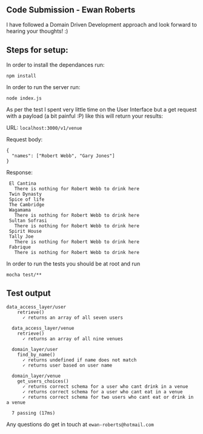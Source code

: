 ## Code Submission - Ewan Roberts

I have followed a Domain Driven Development approach and look forward to hearing your thoughts! :)

## Steps for setup:

In order to install the dependances run:

`npm install`

In order to run the server run:

`node index.js`

As per the test I spent very little time on the User Interface but a get request with a payload (a bit painful :P) like this will return
your results:

URL: `localhost:3000/v1/venue`

Request body:
```
{
  "names": ["Robert Webb", "Gary Jones"]
}
```
Response:

```
 El Cantina
   There is nothing for Robert Webb to drink here
 Twin Dynasty
 Spice of life
 The Cambridge
 Wagamama
   There is nothing for Robert Webb to drink here
 Sultan Sofrasi
   There is nothing for Robert Webb to drink here
 Spirit House
 Tally Joe
   There is nothing for Robert Webb to drink here
 Fabrique
   There is nothing for Robert Webb to drink here
```

In order to run the tests you should be at root and run

`mocha test/**`

## Test output
```
data_access_layer/user
    retrieve()
      ✓ returns an array of all seven users

  data_access_layer/venue
    retrieve()
      ✓ returns an array of all nine venues

  domain_layer/user
    find_by_name()
      ✓ returns undefined if name does not match
      ✓ returns user based on user name

  domain_layer/venue
    get_users_choices()
      ✓ returns correct schema for a user who cant drink in a venue
      ✓ returns correct schema for a user who cant eat in a venue
      ✓ returns correct schema for two users who cant eat or drink in a venue

  7 passing (17ms)
  ```

Any questions do get in touch at `ewan-roberts@hotmail.com`
